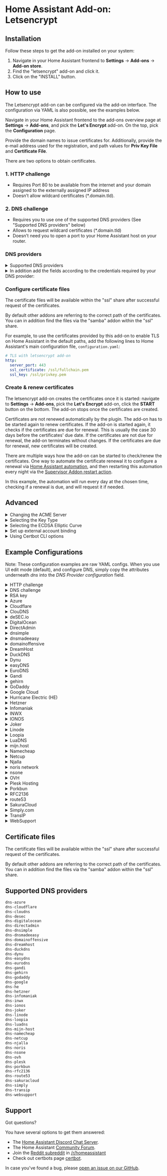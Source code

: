 # Home Assistant Add-on: Letsencrypt

## Installation

Follow these steps to get the add-on installed on your system:

1. Navigate in your Home Assistant frontend to **Settings** -> **Add-ons** -> **Add-on store**.
2. Find the "letsencrypt" add-on and click it.
3. Click on the "INSTALL" button.

## How to use

The Letsencrypt add-on can be configured via the add-on interface.
The configuration via YAML is also possible, see the examples below.

Navigate in your Home Assistant frontend to the add-ons overview page at
**Settings** -> **Add-ons**, and pick the **Let's Encrypt** add-on. On the top,
pick the **Configuration** page.

Provide the domain names to issue certificates for. Additionally, provide the
e-mail address used for the registration, and path values for **Priv Key File**
and **Certificate File**.

There are two options to obtain certificates.

### 1. HTTP challenge

- Requires Port 80 to be available from the internet and your domain assigned to the externally assigned IP address
- Doesn’t allow wildcard certificates (*.domain.tld).

### 2. DNS challenge

- Requires you to use one of the supported DNS providers (See "Supported DNS providers" below)
- Allows to request wildcard certificates (*.domain.tld)
- Doesn’t need you to open a port to your Home Assistant host on your router.

### DNS providers

<!-- Developer note: please add a new plugin alphabetically into all lists -->

<details>
  <summary>Supported DNS providers</summary>

```txt
dns-azure
dns-cloudflare
dns-cloudns
dns-desec
dns-digitalocean
dns-directadmin
dns-dnsimple
dns-dnsmadeeasy
dns-domainoffensive
dns-dreamhost
dns-duckdns
dns-dynu
dns-easydns
dns-eurodns
dns-gandi
dns-gehirn
dns-godaddy
dns-google
dns-he
dns-hetzner
dns-infomaniak
dns-inwx
dns-ionos
dns-joker
dns-linode
dns-loopia
dns-luadns
dns-mijn-host
dns-namecheap
dns-netcup
dns-njalla
dns-noris
dns-nsone
dns-ovh
dns-plesk
dns-porkbun
dns-rfc2136
dns-route53
dns-sakuracloud
dns-simply
dns-transip
dns-websupport
```

</details>

<details>
  <summary>In addition add the fields according to the credentials required by your DNS provider:</summary>

```yaml
propagation_seconds: 60
aws_access_key_id: ''
aws_secret_access_key: ''
azure_config: ''
cloudflare_api_key: ''
cloudflare_api_token: ''
cloudflare_email: ''
cloudns_auth_id: ''
cloudns_auth_password: ''
cloudns_sub_auth_id: ''
cloudns_sub_auth_user: ''
desec_token: ''
digitalocean_token: ''
directadmin_password: ''
directadmin_url: ''
directadmin_username: ''
dnsimple_token: ''
dnsmadeeasy_api_key: ''
dnsmadeeasy_secret_key: ''
domainoffensive_token: ''
dreamhost_api_baseurl: ''
dreamhost_api_key: ''
duckdns_token: ''
dynu_auth_token: ''
easydns_endpoint: ''
easydns_key: ''
easydns_token: ''
eurodns_apiKey: ''
eurodns_applicationId: ''
gandi_api_key: ''
gandi_sharing_id: ''
gandi_token: ''
gehirn_api_secret: ''
gehirn_api_token: ''
godaddy_key: ''
godaddy_secret: ''
google_creds: ''
he_pass: ''
he_user: ''
hetzner_api_token: ''
infomaniak_api_token: ''
inwx_password: ''
inwx_shared_secret: ''
inwx_username: ''
ionos_endpoint: ''
ionos_prefix: ''
ionos_secret: ''
joker_domain: ''
joker_password: ''
joker_username: ''
linode_key: ''
linode_version: ''
loopia_password: ''
loopia_user: ''
luadns_email: ''
luadns_token: ''
mijn_host_api_key: ''
namecheap_api_key: ''
namecheap_username: ''
netcup_api_key: ''
netcup_api_password: ''
netcup_customer_id: ''
njalla_token: ''
noris_token: ''
nsone_api_key: ''
ovh_application_key: ''
ovh_application_secret: ''
ovh_consumer_key: ''
ovh_endpoint: ''
plesk_api_url: ''
plesk_password: ''
plesk_username: ''
porkbun_key: ''
porkbun_secret: ''
rfc2136_algorithm: ''
rfc2136_name: ''
rfc2136_port: ''
rfc2136_secret: ''
rfc2136_server: ''
rfc2136_sign_query: false
sakuracloud_api_secret: ''
sakuracloud_api_token: ''
simply_account_name: ''
simply_api_key: ''
transip_api_key: ''
transip_global_key: ''
transip_username: ''
websupport_identifier: ''
websupport_secret_key: ''
```

</details>

### Configure certificate files

The certificate files will be available within the "ssl" share after successful
request of the certificates.

By default other addons are referring to the correct path of the certificates.
You can in addition find the files via the "samba" addon within the "ssl" share.

For example, to use the certificates provided by this add-on to enable TLS on
Home Assistant in the default paths, add the following lines to Home
Assistant's main configuration file, `configuration.yaml`:

```yaml
# TLS with letsencrypt add-on
http:
  server_port: 443
  ssl_certificate: /ssl/fullchain.pem
  ssl_key: /ssl/privkey.pem
```

### Create & renew certificates

The letsencrypt add-on creates the certificates once it is started: navigate
to **Settings** -> **Add-ons**, pick the **Let's Encrypt** add-on, click the
**START** button on the bottom. The add-on stops once the certificates are
created.

Certificates are not renewed automatically by the plugin. The add-on has to be
started again to renew certificates. If the add-on is started again, it checks
if the certificates are due for renewal. This is usually the case 30 days
before the certificates' due date. If the certificates are not due for renewal,
the add-on terminates without changes. If the certificates are due for renewal,
new certificates will be created.

There are multiple ways how the add-on can be started to check/renew the
certificates. One way to automate the certificate renewal it to configure a
renewal via [Home Assistant automation][haauto], and then restarting this
automation every night via the [Supervisor Addon restart action][supervisorrestart].

[haauto]: https://www.home-assistant.io/docs/automation/editor/
[supervisorrestart]: https://www.home-assistant.io/integrations/hassio/#service-hassioaddon_restart

In this example, the automation will run every day at the chosen time, checking
if a renewal is due, and will request it if needed.

## Advanced

<details>
  <summary>Changing the ACME Server</summary>

By default, The addon uses Let’s Encrypt’s default server at <https://acme-v02.api.letsencrypt.org/>. You can instruct the addon to use a different ACME server by providing the field `acme_server` with the URL of the server’s ACME directory:

  ```yaml
  acme_server: 'https://my.custom-acme-server.com'
  ```

If your custom ACME server uses a certificate signed by an untrusted certificate authority (CA), you can add the root certificate to the trust store by setting its content as an option:

  ```yaml
  acme_server: 'https://my.custom-acme-server.com'
  acme_root_ca_cert: |
    -----BEGIN CERTIFICATE-----
    MccBfTCCASugAwIBAgIRAPPIPTKNBXkBozsoE46UPZcwCGYIKoZIzj0EAwIwHTEb...kg==
    -----END CERTIFICATE-----
  ```

</details>

<details>
  <summary>Selecting the Key Type</summary>

  By default the ECDSA key type is used. You can choose to use an RSA key for compatibility with systems where ECDSA keys are not supported. ECDSA is widely supported in modern software with security and performance benefits.

  ```yaml
  key_type: 'rsa'
  ```

  When the `key_type` parameter is not set, the add-on will attempt to auto-detect an existing certificate's key type or use `ecdsa` by default.

</details>

<details>
  <summary>Selecting the ECDSA Elliptic Curve</summary>
  
  You can choose from the following ECDSA elliptic curves: `secp256r1`, `secp384r1`

  ```yaml
  key_type: 'ecdsa'
  elliptic_curve: 'secp384r1'
  ```

  When the `elliptic_curve` parameter is not set, ECDSA keys will be generated using the Certbot default. This option must be used with `key_type` set to `'ecdsa'`.

</details>

<details>
  <summary>Set up external account binding</summary>

   The ACME protocol (RFC 8555) defines an external account binding (EAB) field that ACME clients can use to access a specific account on the certificate authority (CA). Some CAs may require the client to utilize the EAB protocol to operate. You can add your EAB key ID and HMAC key through the config options `eab_kid` and `eab_hmac_key`.

  ```yaml
  eab_kid: 'key_id'
  eab_hmac_key: 'AABBCCDD' #Base64url encoded key
  ```

</details>

<details>
  <summary>Using Certbot CLI options</summary>

  The configuration supports different Certbot command line options, as detailed below.

  Dry Run: Do a dry-run when requesting a certificate.
  
  ```yaml
  dry_run: true
  ```

  Force Renewal: Force renew pre-existing certificates.

  ```yaml
  force_renewal: true
  ```

  Test certificates: Obtain a test certificate from the Let's Encrypt staging server.

  ```yaml
  test_cert: true
  ```

  Verbose Mode: Enable verbose mode for the certbot log output.

  ```yaml
  verbose: true
  ```

</details>

## Example Configurations

Note: These configuration examples are raw YAML configs. When you use UI edit
mode (default), and configure DNS, simply copy the attributes underneath *dns*
into the *DNS Provider configuration* field.

<details>
  <summary>HTTP challenge</summary>

  ```yaml
  email: your.email@example.com
  domains:
    - your.domain.tld
  certfile: fullchain.pem
  keyfile: privkey.pem
  challenge: http
  dns: {}
  ```

</details>

<details>
  <summary>DNS challenge</summary>

  ```yaml
  email: your.email@example.com
  domains:
    - your.domain.tld
  certfile: fullchain.pem
  keyfile: privkey.pem
  challenge: dns
  dns:
    provider: dns-cloudflare
    cloudflare_email: your.email@example.com
    cloudflare_api_key: 31242lk3j4ljlfdwsjf0
  ```

</details>

<details>
  <summary>RSA key</summary>

  ```yaml
  email: your.email@example.com
  domains:
    - your.domain.tld
  certfile: fullchain.pem
  keyfile: privkey.pem
  key_type: rsa
  challenge: dns
  dns:
    provider: dns-cloudflare
    cloudflare_email: your.email@example.com
    cloudflare_api_key: 31242lk3j4ljlfdwsjf0
  ```

</details>

<details>
  <summary>Azure</summary>

```yaml
email: your.email@example.com
domains:
  - your.domain.tld
certfile: fullchain.pem
keyfile: privkey.pem
challenge: dns
dns:
  provider: dns-azure
  azure_config: azure.txt
```

Please copy your credentials file "azure.txt" into the "share" shared folder
on the Home Assistant host before starting the service. One way is to use the
"Samba" add on to make the folder available via network or SSH Add-on. You
can find information on the required file format in the [documentation][certbot-dns-azure-conf]
for the Certbot Azure plugin.

To use this plugin, [create an Azure Active Directory app registration][aad-appreg]
and service principal; add a client secret; and create a credentials file
using the above directions. Grant the app registration DNS Zone Contributor
on the DNS zone to be used for authentication.

[aad-appreg]: https://docs.microsoft.com/en-us/azure/active-directory/develop/howto-create-service-principal-portal#register-an-application-with-azure-ad-and-create-a-service-principal
[certbot-dns-azure-conf]: https://certbot-dns-azure.readthedocs.io/en/latest/#configuration

</details>

<details>
  <summary>Cloudflare</summary>

To use this plugin a Cloudflare API Token, restricted to the specific domain and operations are the recommended authentication option.
The API Token used for Certbot requires only the `Zone:DNS:Edit` permission for the zone in which you want a certificate.

Example credentials file using restricted API Token (recommended):

  ```yaml
  dns:
    provider: dns-cloudflare
    cloudflare_api_token: 0123456789abcdef0123456789abcdef01234
  ```

Previously, Cloudflare’s “Global API Key” was used for authentication. However this key can access the entire Cloudflare API for all domains in your account, meaning it could cause a lot of damage if leaked.

Example credentials file using Global API Key (NOT RECOMMENDED:

  ```yaml
  dns:
    provider: dns-cloudflare
    cloudflare_email: cloudflare@example.com
    cloudflare_api_key: 0123456789abcdef0123456789abcdef01234
  ```

</details>

<details>
  <summary>ClouDNS</summary>

In order to use a domain with this challenge, you first need to log into your control panel and
create a new HTTP API user from the `API & Resellers` page on top of your control panel.

  ```yaml
  email: your.email@example.com
  domains:
    - your.domain.tld
  certfile: fullchain.pem
  keyfile: privkey.pem
  challenge: dns
  dns:
    provider: dns-cloudns
    cloudns_auth_id: 12345
    cloudns_auth_password: ******
  ```

API Users have full account access.  It is recommended to create an API Sub-user, which can be limited in scope.  You can use either the `sub-auth-id` or the `sub-auth-user` as follows:

  ```yaml
  email: your.email@example.com
  domains:
    - your.domain.tld
  certfile: fullchain.pem
  keyfile: privkey.pem
  challenge: dns
  dns:
    provider: dns-cloudns
    cloudns_sub_auth_id: 12345
    cloudns_auth_password: ******
  ```

  ```yaml
  email: your.email@example.com
  domains:
    - your.domain.tld
  certfile: fullchain.pem
  keyfile: privkey.pem
  challenge: dns
  dns:
    provider: dns-cloudns
    cloudns_sub_auth_user: alice
    cloudns_auth_password: ******
  ```

</details>

<details>
  <summary>deSEC.io</summary>

  You need a deSEC API token with sufficient permission for performing the required DNS changes on your domain.
  If you don't have a token yet, an easy way to obtain one is by logging into your account at deSEC.io.
  Navigate to "Token Management" and create a new one.
  It's good practice to restrict the token permissions as much as possible, e.g. by setting the maximum unused period to four months.
  This way, the token will expire if it is not continuously used to renew your certificate.
  
  ```yaml
  email: your.email@example.com
  domains:
   - your.domain.tld
  certfile: fullchain.pem
  keyfile: privkey.pem
  challenge: dns
  dns:
    provider: dns-desec
    desec_token: your-desec-access-token
  ```

</details>

<details>
  <summary>DigitalOcean</summary>

Use of this plugin requires a configuration file containing DigitalOcean API credentials, obtained from your DigitalOcean account’s [Applications & API Tokens page](https://cloud.digitalocean.com/settings/api/tokens).

```yaml
  email: mail@domain.tld
  domains:
    - your.domain.tld
  certfile: fullchain.pem
  keyfile: privkey.pem
  challenge: dns
  dns:
    provider: dns-digitalocean
    digitalocean_token: digitalocean-token
```

[Full Documentation](https://certbot-dns-digitalocean.readthedocs.io/en/stable/)

</details>

<details>
  <summary>DirectAdmin</summary>

It is recommended to create a login key in the DirectAdmin control panel to be used as value for directadmin_password.
Instructions on how to create such key can be found at <https://help.directadmin.com/item.php?id=523>.

Make sure to grant the following permissions:

- `CMD_API_LOGIN_TEST`
- `CMD_API_DNS_CONTROL`
- `CMD_API_SHOW_DOMAINS`
- `CMD_API_DOMAIN_POINTER`

Username and password can also be used in case your DirectAdmin instance has no support for login keys.

Example configuration:

  ```yaml
  email: mail@domain.tld
  domains:
    - your.domain.tld
  certfile: fullchain.pem
  keyfile: privkey.pem
  challenge: dns
  dns:
    propagation_seconds: 60
    provider: dns-directadmin
    directadmin_url: 'https://domain.tld:2222/'
    directadmin_username: da_user
    directadmin_password: da_password_or_key
  ```

</details>

<details>
  <summary>dnsimple</summary>

Use of this plugin requires a configuration file containing DNSimple API credentials, obtained from your DNSimple [account page](https://dnsimple.com/user).

```yaml
  email: mail@domain.tld
  domains:
    - your.domain.tld
  certfile: fullchain.pem
  keyfile: privkey.pem
  challenge: dns
  dns:
    provider: dns-simple
    dnsimple_token: dnssimple-token
```

[Full Documentation](https://certbot-dns-dnsimple.readthedocs.io/en/stable/)

</details>

<details>
  <summary>dnsmadeeasy</summary>

Use of this plugin requires a configuration file containing DNS Made Easy API credentials, obtained from your DNS Made Easy [account page](https://cp.dnsmadeeasy.com/account/info).

```yaml
  email: your.email@example.com
  domains:
    - your.domain.tld
  certfile: fullchain.pem
  keyfile: privkey.pem
  challenge: dns
  dns:
    provider: dns-dnsmadeeasy
    dnsmadeeasy_api_key: dnsmadeeasy-api-key
    dnsmadeeasy_secret_key: dnsmadeeasy-secret-key
```

[Full Documentation](https://certbot-dns-dnsmadeeasy.readthedocs.io/en/stable/)

</details>

<details>
  <summary>domainoffensive</summary>

Use of this plugin requires an API token, obtained from domainoffensive account page in the menu under   `Domains` -> `Settings` -> *Let's Encrypt API token`.

  ```yaml
  email: your.email@example.com
  domains:
    - your.domain.tld
  certfile: fullchain.pem
  keyfile: privkey.pem
  challenge: dns
  dns:
    provider: dns-domainoffensive
    domainoffensive_token: domainoffensive-token
  ```

[Full Documentation DE](https://www.do.de/wiki/freie-ssl-tls-zertifikate-ueber-acme/)

</details>

<details>
  <summary>DreamHost</summary>

Use of this plugin an API key from DreamHost with `dns-*` permissions. You can get it [here](https://panel.dreamhost.com/?tree=home.api)

  ```yaml
  email: your.email@example.com
  domains:
    - your.domain.tld
  certfile: fullchain.pem
  keyfile: privkey.pem
  challenge: dns
  dns:
    provider: dns-dreamhost
    dreamhost_baseurl: https://api.dreamhost.com/
    dreamhost_api_key: dreamhost-api-key
  ```

</details>

<details>
  <summary>DuckDNS</summary>

Use of this plugin requires an API token, obtained from the DuckDNS account page.

```yaml
  email: your.email@example.com
  domains:
    - your.domain.tld
  certfile: fullchain.pem
  keyfile: privkey.pem
  challenge: dns
  dns:
    provider: dns-duckdns
    duckdns_token: duckdns-token

```

[Full documentation](https://github.com/infinityofspace/certbot_dns_duckdns?tab=readme-ov-file#usage)

</details>

<details>
  <summary>Dynu</summary>

You can get the API key in the API Credentials area of the Dynu control panel: <https://www.dynu.com/ControlPanel/APICredentials>

```yaml
email: your.email@example.com
domains:
  - your.domain.tld
certfile: fullchain.pem
keyfile: privkey.pem
challenge: dns
dns:
  provider: dns-dynu
  dynu_auth_token: 0123456789abcdef
```

</details>

<details>
  <summary>easyDNS</summary>

easyDNS REST API access must be requested and granted in order to use this module: <https://cp.easydns.com/manage/security/api/signup.php> after logging into your account.

  ```yaml
  email: your.email@example.com
  domains:
    - your.domain.tld
  certfile: fullchain.pem
  keyfile: privkey.pem
  challenge: dns
  dns:
    provider: dns-easydns
    easydns_token: 0123456789abcdef
    easydns_key: ****
    easydns_endpoint: https://rest.easydns.net
  ```

</details>

<details>
  <summary>EuroDNS</summary>

  You can configure the APP id and the API key in the API Users area of the Eurodns control panel: <https://my.eurodns.com/apiusers>

```yaml
domains:
  - your.domain.tld
certfile: fullchain.pem
keyfile: privkey.pem
challenge: dns
dns:
  provider: dns-eurodns
  eurodns_applicationId: X-APP-ID
  eurodns_apiKey: X-API-KEY
  propagation_seconds: 60
```

</details>

<details>
  <summary>Gandi</summary>

Use of this plugin requires an [PersonalAccessToken](https://helpdesk.gandi.net/hc/en-us/articles/14051397687324-Personal-Access-Tokens) for the [Gandi LiveDNS API](https://api.gandi.net/docs/livedns/) with `Domains` scope for the `domain.tld` you are going to request a certificate for.
If you only have an Gandi LiveDNS `API key`, please refer to the [FAQ](https://github.com/obynio/certbot-plugin-gandi?tab=readme-ov-file#faq) on how to use this.
Due to the wide scope of this `API key`, this is not the recommended setup.

```yaml
  email: your.email@example.com
  domains:
    - your.domain.tld
  certfile: fullchain.pem
  keyfile: privkey.pem
  challenge: dns
  dns:
    provider: dns-gandi
    gandi_token: gandi-personalaccesstoken 
```

[Full Documentation](https://github.com/obynio/certbot-plugin-gandi?tab=readme-ov-file)

</details>

<details>
  <summary>gehirn</summary>

Use of this plugin requires Gehirn Infrastructure Service DNS API credentials, obtained from your Gehirn Infrastructure Service [dashboard](https://gis.gehirn.jp/).

```yaml
  email: your.email@example.com
  domains:
    - your.domain.tld
  certfile: fullchain.pem
  keyfile: privkey.pem
  challenge: dns
  dns:
    provider: dns-gehirn
    gehirn_api_secret: gehirn-api-secret
    gehirn_api_token:  gehirn-api-token
```

[Full Documentation](https://certbot-dns-gehirn.readthedocs.io/en/stable/)

</details>

<details>
  <summary>GoDaddy</summary>

  ```yaml
  email: your.email@example.com
  domains:
    - your.domain.tld
  certfile: fullchain.pem
  keyfile: privkey.pem
  challenge: dns
  dns:
    provider: dns-godaddy
    godaddy_secret: YOUR_GODADDY_SECRET
    godaddy_key: YOUR_GODADDY_KEY
  ```

To obtain the ACME DNS API Key and Secret, follow the instructions here:
<https://developer.godaddy.com/getstarted>

**IMPORTANT**: GoDaddy limits DNS API access to customers with 10 or more domains and/or an active "Discount Domain Club – Premier Membership" plan; the API will respond with a HTTP401 otherwise. See the [Terms of Use](https://developer.godaddy.com/getstarted) for more information.

</details>

<details>
  <summary>Google Cloud</summary>

  ```yaml
  email: your.email@example.com
  domains:
    - your.domain.tld
  certfile: fullchain.pem
  keyfile: privkey.pem
  challenge: dns
  dns:
    provider: dns-google
    google_creds: google.json
  ```

Please copy your credentials file "google.json" into the "share" shared folder on the Home Assistant host before starting the service.

One way is to use the "Samba" add on to make the folder available via network or SSH Add-on.

The credential file can be created and downloaded when creating the service user within the Google cloud.
You can find additional information regarding the required permissions in the "credentials" section here:

<https://github.com/certbot/certbot/blob/master/certbot-dns-google/certbot_dns_google/__init__.py>

</details>

<details>
  <summary>Hurricane Electric (HE)</summary>

Use of this plugin requires your Hurricane Electric username and password.
You will need to create the dynamic TXT record from within the dns.he.net interface before you will be able to make updates. You will not be able to dynamically create and delete these TXT records as doing so would subsequently remove your ddns key associated with the record.

  ```yaml
  email: your.email@example.com
  domains:
    - your.domain.tld
  certfile: fullchain.pem
  keyfile: privkey.pem
  challenge: dns
  dns:
    propagation_seconds: 310
    provider: dns-he
    he_user: me
    he_pass: ******
  ```

[Full Documentation](https://dns.he.net/)

</details>

<details>
  <summary>Hetzner</summary>

Use of this plugin requires a Hetzner DNS API personal access token. You can create one on the Hetzner [DNS website](https://dns.hetzner.com/settings/api-token).

  ```yaml
  email: your.email@example.com
  domains:
    - your.domain.tld
  certfile: fullchain.pem
  keyfile: privkey.pem
  challenge: dns
  dns:
    provider: dns-hetzner
    hetzner_api_token: hetzner-personal-access-token
  ```

[Full Documentation](https://github.com/ctrlaltcoop/certbot-dns-hetzner)

</details>

<details>
  <summary>Infomaniak</summary>

  ```yaml
  email: your.email@example.com
  domains:
    - your.domain.tld
  certfile: fullchain.pem
  keyfile: privkey.pem
  challenge: dns
  dns:
    provider: dns-infomaniak
    infomaniak_api_token: XXXXXXXXXXXXXXXXXXXXXXXXXXXXXXXXX
  ```

To obtain the DNS API token follow the instructions here:

<https://manager.infomaniak.com/v3/infomaniak-api>

Choose "Domain" as the scope.

</details>

<details>
  <summary>INWX</summary>

Use the user for the dyndns service, not the normal user.
The shared secret is the 2FA code, it must be the same length as the example.
To get this code, you must activate the 2FA or deactivate and reactivate 2FA.
Without 2FA leave the example key.

Example configuration:

  ```yaml
  email: your.email@example.com
  domains:
    - your.domain.tld
  certfile: fullchain.pem
  keyfile: privkey.pem
  challenge: dns
  dns:
    provider: dns-inwx
    inwx_username: user
    inwx_password: password
    inwx_shared_secret: ABCDEFGHIJKLMNOPQRSTUVWXYZ012345
  ```

</details>

<details>
  <summary>IONOS</summary>

  ```yaml
  email: your.email@example.com
  domains:
    - your.domain.tld
  certfile: fullchain.pem
  keyfile: privkey.pem
  challenge: dns
  dns:
    provider: dns-ionos
    ionos_prefix: YOUR_IONOS_API_KEY_PREFIX
    ionos_secret: YOUR_IONOS_API_KEY_SECRET
    ionos_endpoint: https://api.hosting.ionos.com
  ```

To obtain the DNS API Key Information, follow the instructions here:
<https://developer.hosting.ionos.com/>

</details>

<details>
  <summary>Joker</summary>

  ```yaml
  email: your.email@example.com
  domains:
    - your.domain.tld
  certfile: fullchain.pem
  keyfile: privkey.pem
  challenge: dns
  dns:
    provider: dns-joker
    joker_username: username
    joker_password: password
    joker_domain: example.com
  ```

You can find further detailed information here:

<https://joker.com/faq/books/jokercom-faq-en/page/lets-encrypt-ssl-certificates>
<https://github.com/dhull/certbot-dns-joker/blob/master/README.md>

</details>

<details>
  <summary>Linode</summary>

To use this addon with Linode DNS, first [create a new API/access key](https://www.linode.com/docs/platform/api/getting-started-with-the-linode-api#get-an-access-token), with read/write permissions to DNS; no other permissions are needed. Newly keys will likely use API version '4.' **Important**: single quotes are required around the `linode_version` number; failure to do this will cause a type error (as the addon expects a string, not an integer).

  ```yaml
  email: you@mailprovider.com
  domains:
    - your.domain.tld
  certfile: fullchain.pem
  keyfile: privkey.pem
  challenge: dns
  dns:
    provider: dns-linode
    linode_key: 865c9f462c7d54abc1ad2dbf79c938bc5c55575fdaa097ead2178ee68365ab3e
    linode_version: '4'
  ```

</details>

<details>
  <summary>Loopia</summary>

To use this addon with Loopia DNS, first [create a new API user](https://customerzone.loopia.com/api/), with the following minimum required permissions:

- `addZoneRecord` - Required to create DNS records
- `getZoneRecords` - Required to verify DNS records
- `removeZoneRecord` - Required to clean up DNS records
- `removeSubdomain` - Required for complete cleanup

Example configuration in YAML edit mode:

```yaml
email: you@mailprovider.com
domains:
  - your.domain.tld
certfile: fullchain.pem
keyfile: privkey.pem
challenge: dns
dns:
  provider: dns-loopia
  loopia_user: example@loopiaapi
  loopia_password: supersecretpasswordhere
```

</details>

<details>
  <summary>LuaDNS</summary>

Use of this plugin requires LuaDNS API credentials, obtained from your [account settings page](https://api.luadns.com/settings).

```yaml
email: your.email@example.com
domains:
  - your.domain.tld
certfile: fullchain.pem
keyfile: privkey.pem
challenge: dns
dns:
  provider: dns-luadns
  luadns_email: your.email@example.com
  luadns_token: luadns-token
```

[Full Documentation](https://certbot-dns-luadns.readthedocs.io/en/stable/)

</details>

<details>
  <summary>mijn.host</summary>

  ```yaml
  email: your.email@example.com
  domains:
    - your.domain.tld
  certfile: fullchain.pem
  keyfile: privkey.pem
  challenge: dns
  dns:
    provider: dns-mijn-host
    mijn_host_api_key: XXXXXX
    propagation_seconds: 60
  ```

The `mijn_host_api_key` is the account's API key.
The API key assigned to your mijn.host account can be found in your mijn.host Control panel.

</details>

<details>
  <summary>Namecheap</summary>

To use this addon with Namecheap, you must first enable API access on your account. See "Enabling API Access" and "Whitelisting IP" [here](https://www.namecheap.com/support/api/intro/) for details and requirements.

Example configuration:

  ```yaml
  email: your.email@example.com
  domains:
    - your.domain.tld
  certfile: fullchain.pem
  keyfile: privkey.pem
  challenge: dns
  dns:
    provider: dns-namecheap
    namecheap_username: your-namecheap-username
    namecheap_api_key: 0123456789abcdef0123456789abcdef01234567
  ```

</details>

<details>
  <summary>Netcup</summary>

Both the API password and key can be obtained via the following page: <https://www.customercontrolpanel.de/daten_aendern.php?sprung=api>
It is important to set the `propagation_seconds` to >= 630 seconds due to the slow DNS update of Netcup.

  ```yaml
  email: your.email@example.com
  domains:
    - your.domain.tld
  certfile: fullchain.pem
  keyfile: privkey.pem
  challenge: dns
  dns:
    provider: dns-netcup
    netcup_customer_id: "userid"
    netcup_api_key: ****
    netcup_api_password: ****
    propagation_seconds: "900"
  ```

References:

- <https://helpcenter.netcup.com/de/wiki/general/unsere-api#authentifizierung>
- <https://github.com/coldfix/certbot-dns-netcup/issues/28>

</details>

<details>
  <summary>Njalla</summary>

You need to generate an API token inside Settings > API Access or directly at <https://njal.la/settings/api/>. If you have a static IP-address restrict the access to your IP. I you are not sure, you probably don't have a static IP-address.

Example configuration:

  ```yaml
  email: your.email@example.com
  domains:
    - your.domain.tld
  certfile: fullchain.pem
  keyfile: privkey.pem
  challenge: dns
  dns:
    provider: dns-njalla
    njalla_token: 0123456789abcdef0123456789abcdef01234567
  ```

</details>

<details>
  <summary>noris network</summary>

  ```yaml
  email: your.email@example.com
  domains:
    - your.domain.tld
  certfile: fullchain.pem
  keyfile: privkey.pem
  challenge: dns
  dns:
    provider: dns-noris
    noris_token: XXXXXXXXXXXXXXXXXXXXXXXXXXXXXXXXX
    propagation_seconds: 240
  ```

To obtain the `noris_token` follow the instructions as described in our [GitHub repository][GitHub repo].

You can define the `propagation_seconds` explicitly. Otherwise, it will use the default value (currently set to `60` seconds).

[GitHub repo]: <https://github.com/noris-network/certbot-dns-norisnetwork#get-your-api-token>

</details>

<details>
  <summary>nsone</summary>

Use of this plugin requires NS1 API credentials, obtained from your NS1 [account page](https://my.nsone.net/#/account/settings).

```yaml
email: your.email@example.com
domains:
  - your.domain.tld
certfile: fullchain.pem
keyfile: privkey.pem
challenge: dns
dns:
  provider: dns-nsone
  nsone_api_key: nsone-api-key
```

[Full Documentation](https://certbot-dns-nsone.readthedocs.io/en/stable/)

</details>

<details>
  <summary>OVH</summary>

You will need to generate an OVH API Key first at <https://eu.api.ovh.com/createToken/> (for Europe) or <https://ca.api.ovh.com/createToken/> (for North America).
Further documentation is [here](https://certbot-dns-ovh.readthedocs.io/en/stable/).

When creating the API Key, you must ensure that the following rights are granted:

- ``GET /domain/zone/*``
- ``PUT /domain/zone/*``
- ``POST /domain/zone/*``
- ``DELETE /domain/zone/*``

Example configuration

  ```yaml
  email: your.email@example.com
  domains:
    - your.domain.tld
  certfile: fullchain.pem
  keyfile: privkey.pem
  challenge: dns
  dns:
    provider: dns-ovh
    ovh_endpoint: ovh-eu
    ovh_application_key: 0123456789abcdef0123456789abcdef01234
    ovh_application_secret: 0123456789abcdef0123456789abcdef01234
    ovh_consumer_key: 0123456789abcdef0123456789abcdef01234
  ```

Use `ovh_endpoint: ovh-ca` for North America region.

</details>

<details>
  <summary>Plesk Hosting</summary>

  ```yaml
  email: your.email@example.com
  domains:
    - your.domain.tld
  certfile: fullchain.pem
  keyfile: privkey.pem
  challenge: dns
  dns:
    provider: dns-plesk
    plesk_username: your-username
    plesk_password: your-password
    plesk_api_url: https://plesk.example.com
    propagation_seconds: 120
  ```

The `plesk_username` and `plesk_password` are the same as those you use on the login page of your admin panel.

The `plesk_api_url` is the base URL of your Plesk admin panel.

You can define the `propagation_seconds` explicitly. Otherwise, it will use a custom default value (currently set to `120` seconds).
If the provided value is less than `120`, then the value is forced to a minimum of `120` seconds.

</details>

<details>
  <summary>Porkbun</summary>

In order to use a domain with this challenge, API access will need enabling on the domain. In order to
do this go to domain management -> select the domain -> details and click the API access toggle.
Then go to the menu in the top right select API access and then create a new api key.
The title does not matter and is not used by certbot, make note of the key and the secret as both are required.

```yaml
email: your.email@example.com
domains:
  - your.domain.tld
certfile: fullchain.pem
keyfile: privkey.pem
challenge: dns
dns:
  provider: dns-porkbun
  porkbun_key: 0123456789abcdef0123456789abcdef01234
  porkbun_secret: 0123456789abcdef0123456789abcdef01234
```

</details>

<details>
  <summary>RFC2136</summary>

You will need to set up a server with RFC2136 (Dynamic Update) support with a TKEY (to authenticate the updates).  How to do this will vary depending on the DNS server software in use.  For Bind9, you first need to first generate an authentication key by running

  ```shell
  $ tsig-keygen -a hmac-sha512 letsencrypt
  key "letsencrypt" {
    algorithm hmac-sha512;
    secret "xxxxxxxxxxxxxxxxxx==";
  };
  ```

You don't need to publish this; just copy the key data into your named.conf file:

  ```shell  
  key "letsencrypt" {
    algorithm hmac-sha512;
    secret "xxxxxxxxxxxxxxxxxx==";
  };
  ```

And ensure you have an update policy in place in the zone that uses this key to enable update of the correct domain (which must match the domain in your yaml configuration):
  
  ```shell
     update-policy {
        grant letsencrypt name _acme-challenge.your.domain.tld. txt;
     };
  ```

For this provider, you will need to supply all the `rfc2136_*` options. Note that the `rfc2136_port` item is required (there is no default port in the add-on) and, most importantly, the port number must be quoted.  Also, be sure to copy in the key so certbot can authenticate to the DNS server.  Finally, the algorithm should be in all caps.

An example configuration:

  ```yaml
  email: your.email@example.com
  domains:
    - your.domain.tld
  certfile: fullchain.pem
  keyfile: privkey.pem
  challenge: dns
  dns:
    provider: dns-rfc2136
    rfc2136_server: dns-server.dom.ain
    rfc2136_port: '53'
    rfc2136_name: letsencrypt
    rfc2136_secret: "secret-key"
    rfc2136_algorithm: HMAC-SHA512
    # Optional: Enable TSIG key signing for DNS queries (useful for BIND multiple views)
    rfc2136_sign_query: true
  ```

</details>

<details>
  <summary>route53</summary>

  ```yaml
  email: your.email@example.com
  domains:
    - your.domain.tld
  certfile: fullchain.pem
  keyfile: privkey.pem
  challenge: dns
  dns:
    provider: dns-route53
    aws_access_key_id: 0123456789ABCDEF0123
    aws_secret_access_key: 0123456789abcdef0123456789/abcdef0123456
  ```

For security reasons, don't use your main account's credentials. Instead, add a new [AWS user](https://console.aws.amazon.com/iam/home?#/users) with _Access Type: Programmatic access_ and use that user's access key. Assign a minimum [policy](https://console.aws.amazon.com/iam/home?#/policies$new?step=edit) like the following example. Make sure to replace the Resource ARN in the first statement to your domain's hosted zone ARN or use _*_ for all.

  ```json
  {
      "Version": "2012-10-17",
      "Statement": [
          {
              "Sid": "ChangeSpecificDomainsRecordSet",
              "Effect": "Allow",
              "Action": "route53:ChangeResourceRecordSets",
              "Resource": "arn:aws:route53:::hostedzone/01234567890ABC"
          },
          {
              "Sid": "ListAllHostedZones",
              "Effect": "Allow",
              "Action": "route53:ListHostedZones",
              "Resource": "*"
          },
          {
              "Sid": "ReadChanges",
              "Effect": "Allow",
              "Action": "route53:GetChange",
              "Resource": "arn:aws:route53:::change/*"
          }
      ]
  }
  ```

</details>

<details>
  <summary>SakuraCloud</summary>

Use of this plugin requires Sakura Cloud DNS API credentials, obtained from your Sakura Cloud DNS [apikey page](https://secure.sakura.ad.jp/cloud/#!/apikey/top/).

```yaml
email: your.email@example.com
domains:
  - your.domain.tld
certfile: fullchain.pem
keyfile: privkey.pem
challenge: dns
dns:
  provider: dns-sakuracloud
  sakuracloud_api_secret: ''
  sakuracloud_api_token: ''
```

[Full Documentation](https://certbot-dns-sakuracloud.readthedocs.io/en/stable/)

</details>

<details>
  <summary>Simply.com</summary>

  ```yaml
  email: your.email@example.com
  domains:
    - your.domain.tld
  certfile: fullchain.pem
  keyfile: privkey.pem
  challenge: dns
  dns:
    provider: dns-simply
    simply_account_name: Sxxxxxx
    simply_api_key: YOUR_API_KEY # Replace 'YOUR_API_KEY' with your actual Simply.com API key. 
  ```

The `simply_account_name` refers to the Simply.com account number (Sxxxxxx), and the `simply_api_key` is the account's API key.
The API key assigned to your Simply.com account can be found in your Simply.com Control panel.

</details>

<details>
  <summary>TransIP</summary>

You will need to generate an API key from the TransIP Control Panel at <https://www.transip.nl/cp/account/api/>.

If you can't use IP whitelisting, set the `transip_global_key` parameter to `'yes'`. See [Certbot TransIP DNS plugin documentation](https://github.com/hsmade/certbot-dns-transip/blob/master/USAGE.rst#ip-whitelistsing) for more details.

The propagation limit will be automatically raised to 240 seconds.

Example configuration:

  ```yaml
  email: your.email@example.com
  domains:
    - your.domain.tld
  certfile: fullchain.pem
  keyfile: privkey.pem
  challenge: dns
  dns:
    provider: dns-transip
    transip_username: transip-user
    transip_global_key: 'no'
    transip_api_key: |
      -----BEGIN PRIVATE KEY-----
      MII..ABCDEFGHIJKLMNOPQRSTUVWXYZ
      AAAAAABCDEFGHIJKLMNOPQRSTUVWXYZ
      -----END PRIVATE KEY-----
  ```

</details>

<details>
  <summary>WebSupport</summary>

An identifier and secret key have to be obtained to use this module (see <https://admin.websupport.sk/sk/auth/apiKey>).

  ```yaml
  email: your.email@example.com
  domains:
    - your.domain.tld
  certfile: fullchain.pem
  keyfile: privkey.pem
  challenge: dns
  dns:
    provider: dns-websupport
    websupport_identifier: <identifier>
    websupport_secret_key: <secret_key>
  ```

</details>

## Certificate files

The certificate files will be available within the "ssl" share after successful request of the certificates.

By default other addons are referring to the correct path of the certificates.
You can in addition find the files via the "samba" addon within the "ssl" share.

## Supported DNS providers

```txt
dns-azure
dns-cloudflare
dns-cloudns
dns-desec
dns-digitalocean
dns-directadmin
dns-dnsimple
dns-dnsmadeeasy
dns-domainoffensive
dns-dreamhost
dns-duckdns
dns-dynu
dns-easydns
dns-eurodns
dns-gandi
dns-gehirn
dns-godaddy
dns-google
dns-he
dns-hetzner
dns-infomaniak
dns-inwx
dns-ionos
dns-joker
dns-linode
dns-loopia
dns-luadns
dns-mijn-host
dns-namecheap
dns-netcup
dns-njalla
dns-noris
dns-nsone
dns-ovh
dns-plesk
dns-porkbun
dns-rfc2136
dns-route53
dns-sakuracloud
dns-simply
dns-transip
dns-websupport
```

## Support

Got questions?

You have several options to get them answered:

- The [Home Assistant Discord Chat Server][discord].
- The Home Assistant [Community Forum][forum].
- Join the [Reddit subreddit][reddit] in [/r/homeassistant][reddit]
- Check out certbots page [certbot].

In case you've found a bug, please [open an issue on our GitHub][issue].

[discord]: https://discord.gg/c5DvZ4e
[forum]: https://community.home-assistant.io
[issue]: https://github.com/home-assistant/addons/issues
[certbot]: https://certbot.eff.org
[reddit]: https://reddit.com/r/homeassistant
